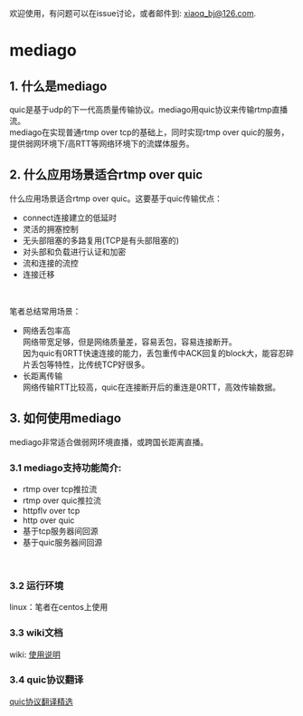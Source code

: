 欢迎使用，有问题可以在issue讨论，或者邮件到: xiaoq_bj@126.com.
# mediago
## 1. 什么是mediago
quic是基于udp的下一代高质量传输协议。mediago用quic协议来传输rtmp直播流。<br>
mediago在实现普通rtmp over tcp的基础上，同时实现rtmp over quic的服务，提供弱网环境下/高RTT等网络环境下的流媒体服务。

## 2. 什么应用场景适合rtmp over quic
什么应用场景适合rtmp over quic。这要基于quic传输优点：
* connect连接建立的低延时
* 灵活的拥塞控制
* 无头部阻塞的多路复用(TCP是有头部阻塞的)
* 对头部和负载进行认证和加密
* 流和连接的流控
* 连接迁移
<br/>

笔者总结常用场景：<br/>
* 网络丢包率高 <br/>
网络带宽足够，但是网络质量差，容易丢包，容易连接断开。<br/>
因为quic有0RTT快速连接的能力，丢包重传中ACK回复的block大，能容忍碎片丢包等特性，比传统TCP好很多。
* 长距离传输 <br/>
网络传输RTT比较高，quic在连接断开后的重连是0RTT，高效传输数据。

## 3. 如何使用mediago
mediago非常适合做弱网环境直播，或跨国长距离直播。<br>
### 3.1 mediago支持功能简介:<br/>
* rtmp over tcp推拉流
* rtmp over quic推拉流
* httpflv over tcp
* http over quic
* 基于tcp服务器间回源
* 基于quic服务器间回源

<br>

### 3.2 运行环境
linux：笔者在centos上使用

### 3.3 wiki文档
wiki: [使用说明](https://github.com/runner365/mediago_bin/blob/master/doc/Index.md)

### 3.4 quic协议翻译
[quic协议翻译精选](https://github.com/runner365/read_book/blob/master/Quic/Quic_Wire_layout_specification_%E8%87%AA%E8%AF%91.md)
